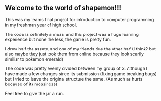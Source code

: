 ## Welcome to the world of shapemon!!!

This was my teams final project for introduction to computer programming in my freshman year of high school.

The code is definitely a mess, and this project was a huge learning experience but none the less, the game is pretty fun.

I drew half the assets, and one of my friends due the other half (I think? but also maybe they just took them from online because they
look scarily similiar to pokemon emerald)

The code was pretty evenly divided between my group of 3. Although I have made a few changes since its submission (fixing game breaking bugs)
but I tried to leave the original structure the same. (As much as hurts because of its messiness)

Feel free to give the jar a run.
